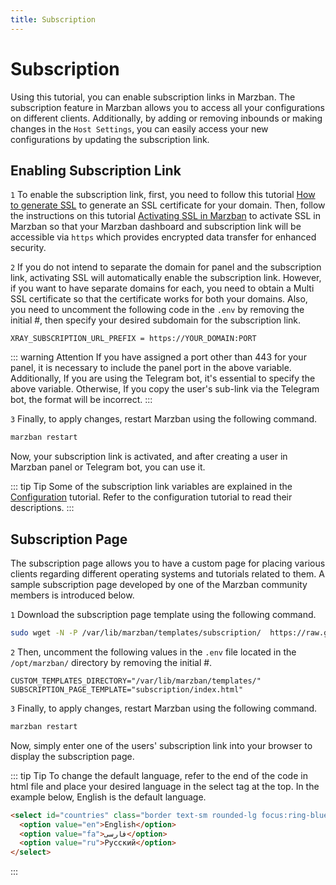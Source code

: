 ```yaml
---
title: Subscription
---
```



# Subscription 

Using this tutorial, you can enable subscription links in Marzban. The subscription feature in Marzban allows you to access all your configurations on different clients. Additionally, by adding or removing inbounds or making changes in the `Host Settings`, you can easily access your new configurations by updating the subscription link.

## Enabling Subscription Link

`1` To enable the subscription link, first, you need to follow this tutorial [How to generate SSL](https://gozargah.github.io/marzban/examples/issue-ssl-certificate) to generate an SSL certificate for your domain. Then, follow the instructions on this tutorial [Activating SSL in Marzban](https://gozargah.github.io/marzban/examples/marzban-ssl) to activate SSL in Marzban so that your Marzban dashboard and subscription link will be accessible via `https` which provides encrypted data transfer for enhanced security.

`2` If you do not intend to separate the domain for panel and the subscription link, activating SSL will automatically enable the subscription link. However, if you want to have separate domains for each, you need to obtain a Multi SSL certificate so that the certificate works for both your domains. Also, you need to uncomment the following code in the `.env` by removing the initial #, then specify your desired subdomain for the subscription link.

```env
XRAY_SUBSCRIPTION_URL_PREFIX = https://YOUR_DOMAIN:PORT
```

::: warning Attention 
If you have assigned a port other than 443 for your panel, it is necessary to include the panel port in the above variable. Additionally, If you are using the Telegram bot, it's essential to specify the above variable. Otherwise, If you copy the user's sub-link via the Telegram bot, the format will be incorrect.
:::

`3` Finally, to apply changes, restart Marzban using the following command.

```bash
marzban restart
```

Now, your subscription link is activated, and after creating a user in Marzban panel or Telegram bot, you can use it.

::: tip  Tip 
Some of the subscription link variables are explained in the [Configuration](https://gozargah.github.io/marzban/en/docs/configuration) tutorial. Refer to the configuration tutorial to read their descriptions.
:::

## Subscription Page

The subscription page allows you to have a custom page for placing various clients regarding different operating systems and tutorials related to them. A sample subscription page developed by one of the Marzban community members is introduced below.

`1` Download the subscription page template using the following command.

```bash
sudo wget -N -P /var/lib/marzban/templates/subscription/  https://raw.githubusercontent.com/x0sina/marzban-sub/main/index.html
```

`2` Then, uncomment the following values in the `.env` file located in the `/opt/marzban/` directory by removing the initial #.

```env
CUSTOM_TEMPLATES_DIRECTORY="/var/lib/marzban/templates/"
SUBSCRIPTION_PAGE_TEMPLATE="subscription/index.html"
```

`3` Finally, to apply changes, restart Marzban using the following command.

```bash
marzban restart
```

Now, simply enter one of the users' subscription link into your browser to display the subscription page.

::: tip Tip
To change the default language, refer to the end of the code in html file and place your desired language in the select tag at the top. In the example below, English is the default language.
```html 
<select id="countries" class="border text-sm rounded-lg focus:ring-blue-500 focus:border-blue-500 block w-full p-2.5 bg-gray-700 border-gray-600 placeholder-gray-400 text-white :focus:ring-blue-500 :focus:border blue-500">
  <option value="en">English</option>
  <option value="fa">فارسی</option>
  <option value="ru">Русский</option>
</select>
```
:::
